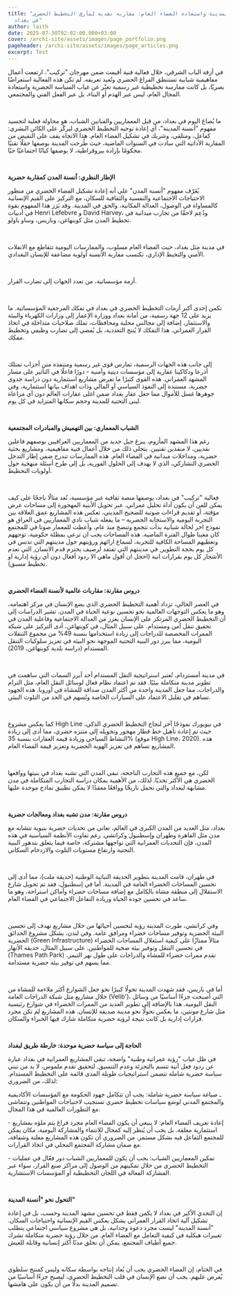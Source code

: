 ```yaml
---
title: "أنسنة المدينة واستعادة الفضاء العام: مقاربة نقدية لمأزق التخطيط الحضري
  في بغداد"
author: laith
date: 2025-07-30T02:02:00.000+03:00
cover: /archi-site/assets/images/page_portfolio.png
pageheader: /archi-site/assets/images/page_articles.png
excerpt: Test
---
```

في أزقة الباب الشرقي، خلال فعالية فنية أقيمت ضمن مهرجان
"تركيب"، ارتفعت أعمال مفاهيمية شبابية تستنطق الفراغ الحضري وتُعيد تعريفه.
لم تكن هذه الفعالية استعراضًا بصريًا، بل كانت ممارسة تخطيطية غير رسمية
تعبّر عن غياب السياسة الحضرية واستعادة المجال العام، ليس عبر الهدم أو
البناء، بل عبر الفعل الفني والمجتمعي.

<br>

ما يُصاغ اليوم في بغداد، من قبل المعماريين والفنانين
الشباب، هو محاولة فعلية لتجسيد مفهوم "أنسنة المدينة"، أي إعادة توجيه
التخطيط الحضري ليركّز على الكائن البشري: كفاعل، ومتلقي، وشريك في تشكيل
الفضاء العام. هذا الاتجاه يقف على النقيض من المقاربة الأداتية التي سادت
في السنوات الماضية، حيث طُرحت المدينة بوصفها حقلًا تقنيًا محكومًا بإرادة
بيروقراطية، لا بوصفها كيانًا اجتماعيًا حيًا.

<br>

**الإطار النظري: أنسنة المدن كمقاربة حضرية**

يُعَرّف مفهوم "أنسنة المدن" على أنه إعادة تشكيل الفضاء
الحضري من منظور الاحتياجات الاجتماعية والنفسية والثقافية للسكان، مع
التركيز على القيم الإنسانية كالمساواة في الوصول، العدالة المكانية، والحق
في المدينة. وقد بَرَز هذا المفهوم بقوة في أدبيات Henri Lefebvre
و David Harvey، ودُعِم لاحقًا من
تجارب ميدانية في تخطيط المدن مثل كوبنهاغن، وباريس، وساو باولو.

<br>

في مدينة مثل بغداد، حيث الفضاء العام مسلوب، والممارسات
اليومية تتقاطع مع الانفلات الأمني والتخبط الإداري، تكتسب مقاربة الأنسنة
أولوية مضاعفة للإنسان البغدادي.

<br>

أزمة مؤسساتية، من تعدد الجهات إلى تضارب القرار.

<br>

تكمن إحدى أكبر أزمات التخطيط الحضري في بغداد في تفكك
المرجعية المؤسساتية. ما يزيد على 12 جهة رسمية، من أمانة بغداد ووزارة
الإعمار إلى وزارات الكهرباء والبيئة والاستثمار، إضافة إلى مجالس محلية
ومحافظات، تملك صلاحيات متداخلة في اتخاذ القرار العمراني. هذا التفكك لا
يُنتج التعددية، بل يُفضي إلى تضارب وظيفي وتخطيط مفكك.

<br>

إلى جانب هذه الجهات الرسمية، تمارس قوى غير رسمية ومتنفذة
منن أحزاب تمتلك أذرعا ودكاكينا عقارية إلى مؤسسات دينية وأمنية - دورًا
فاعلًا في التأثير على مسار المشهد العمراني. هذه القوى كثيرًا ما تفرض
مشاريع استثمارية دون دراسة جدوى حضرية، مستندة إلى النفوذ السياسي أو
المالي وذات اهداف بيانها استثمارية، وفي جوهرها غسل للأموال مما جعل عقار
بغداد ضمن اغلى عقارات العالم دون أي مراعاة لبنى التحتية للمدينة وحجم
سكانها المتزايد في كل يوم.

<br>

**الشباب المعماري: بين التهميش والمبادرات
المجتمعية**

رغم هذا المشهد المأزوم، يبزغ جيل جديد من المعماريين
العراقيين بوصفهم فاعلين نقديين، لا منفذين تقنيين. يتجلى ذلك من خلال
أعمال فنية مفاهيمية، ومشاريع بحثية حضرية، ومداخلات ميدانية في الفضاء
العام. هذه الممارسات تندرج ضمن إطار التدخل الحضري التشاركي، الذي لا يهدف
إلى الحلول الفورية، بل إلى طرح أسئلة منهجية حول أولويات التخطيط.

<br>

فعالية "تركيب" في بغداد، بوصفها منصة ثقافية غير مؤسسية،
تُعد مثالًا ناجحًا على كيف يمكن للفن أن يكون أداة تحليل عمراني. عبر تحويل
الأبنية المهجورة إلى مساحات عرض مؤقتة، أو تقديم قراءات صوتية للضجيج
المديني، تعكس هذه المشاريع عمق العلاقة بين التجربة اليومية والاستجابة
الحضرية – ما يفعله شباب نادي المعماريين في العراق هو نموذج اخر لحالة
شبابية بدأت تتجمع وتنضج منذ عام، وأعطت للمعمار صوتا في للمجتمع كان مغيبا
طوال الفترة الماضية. هذه المساحات يجب ان ترعى بمظلة حكومية، توجههم
وتعطيهم المساحة الكافية للتجربة، لسماع ارائهم ورؤيتهم حول مدينتهم التي
تدنس في كل يوم بحجة التطوير, في مدينتهم التي تفتقد لرصيف يحترم قدم
الانسان, التي تعدم الأشجار كل يوم بقرارات انية
(اخجل ان أقول ماهي الا ردود أفعال دون أي رؤية إدارية او تخطيط
مسبق).

<br>

**دروس مقارنة: مقاربات عالمية لأنسنة الفضاء
الحضري**

في العصر الحالي، تزداد أهمية التخطيط الحضري الذي يضع
الإنسان في مركز اهتمامه، وهو ما يعكس التوجهات العالمية نحو تحسين نوعية
الحياة في المدن. تشير الدراسات إلى أن التخطيط الحضري المرتكز على الإنسان
يعزز من العدالة الاجتماعية وفاعلية المدن في تحقيق تنقل آمن ومستدام. على
سبيل المثال، في كوبنهاغن، أدى التركيز على شبكة الممرات المخصصة للدراجات
إلى زيادة استخدامها بنسبة 49% من مجموع التنقلات اليومية، مما يبرز دور
البنية التحتية الموجهة نحو البيئة في تعزيز سلوكيات التنقل المستدام
(دراسة بلدية كوبنهاغن، 2019).

<br>

في مدينة أمستردام، تُعتبر استراتيجية النقل المستدام أحد
أبرز السمات التي ساهمت في تطوير مدينة متكاملة بيئيًا. فقد تم اعتماد نظام
فعال لوسائل النقل العام، مثل الترام والدراجات، مما جعل المدينة واحدة من
أكثر المدن صداقة للمشاة في أوروبا. هذه الجهود تساهم في تقليل الاعتماد
على السيارات الخاصة وتُسهم في الحد من التلوث البيئي.

<br>

كما يعكس مشروع High Line في
نيويورك نموذجًا آخر لنجاح التخطيط الحضري الذكي، حيث تم إعادة تأهيل خط
قطار مهجور وتحويله إلى متنزه حضري، مما أدى إلى زيادة النشاط السياحي
وزيادة قيمة العقارات بنسبة 35% (موقع High
Line، 2020). هذه المشاريع تساهم
في تعزيز الهوية الحضرية وتعزيز قيمة الفضاء العام.

<br>

لكن، مع جميع هذه التجارب الناجحة، تبقى المدن التي تشبه
بغداد في بنيتها وواقعها الحضري هي الأكثر تحديًا. لذلك، من الأهمية بمكان
دراسة التجارب المتكاملة في مدن مشابهة لبغداد والتي تحمل تاريخًا وواقعًا
معقدًا لا يمكن تطبيق نماذج موحدة عليها.

<br>

**دروس مقارنة: مدن تشبه بغداد ومعالجات حضرية**

بغداد، مثل العديد من المدن الكبرى في العالم، تعاني من
تحديات حضرية بنيوية تتشابه مع مدن مثل القاهرة وطهران وإسطنبول وكراتشي.
رغم تفاوت الأنظمة السياسية في هذه المدن، فإن التحديات العمرانية التي
تواجهها مشتركة، خاصة فيما يتعلق بتدهور البنية التحتية وارتفاع مستويات
التلوث والازدحام السكاني.

<br>

في طهران، قامت المدينة بتطوير الحديقة النباتية الوطنية
(حديقة ملت)، مما أدى إلى تحسين المساحات الخضراء العامة في المدينة. أما
في إسطنبول، فقد تم تحويل شارع الاستقلال إلى منطقة مشاة بالكامل مع إضافة
مساحات خضراء وأماكن استراحة، وهو ما ساعد في تحسين جودة الحياة وزيادة
التفاعل الاجتماعي في الفضاء العام.

<br>

وفي كراتشي، طورت المدينة رؤية لتحسين أحيائها من خلال
مشاريع تهدف إلى تحسين البيئة الحضرية وتوفير مساحات خضراء ومرافق عامة.
وفي لندن، يشكل مشروع الحدائق الحضرية (Green Infrastructure)
مثالاً ممتازًا على كيفية استغلال المساحات الخضراء في تحسين
التنقل وتوفير بيئة صحية للمواطنين. على سبيل المثال، حديقة الأنهار
(Thames Path Park) تقدم ممرات خضراء للمشاة والدراجات على
طول نهر التيمز، مما يسهم في توفير بيئة حضرية مستدامة.

<br>

أما في باريس، فقد شهدت المدينة تحولًا كبيرًا نحو جعل
الشوارع أكثر ملاءمة للمشاة من خلال مشاريع مثل شبكة الدراجات
العامة (Velib')، التي أصبحت جزءًا أساسيًا من وسائل
النقل اليومية. هذا بالإضافة إلى تطوير العديد من الممرات الخضراء في شوارع
رئيسية مثل شارع مونتين، ما يعكس تحولًا نحو مدينة صديقة للإنسان. هذه
المشاريع لم تكن مجرد قرارات إدارية بل كانت نتيجة لرؤية حضرية متكاملة
شارك فيها الخبراء والسكان.

<br>

**الحاجة إلى سياسة حضرية موحدة: خارطة طريق
لبغداد**

في ظل غياب "رؤية عمرانية وطنية" واضحة، تبقى المشاريع
العمرانية في بغداد عبارة عن ردود فعل آنية تتسم بالتجزئة وعدم التنسيق.
لتحقيق تقدم ملموس، لا بد من تبني سياسة حضرية شاملة تتضمن استراتيجيات
طويلة المدى قائمة على التخطيط المستدام. لذلك، من الضروري:

ـ صياغة سياسة حضرية شاملة: يجب أن تتكامل جهود الحكومة مع
المؤسسات الأكاديمية والمجتمع المدني لوضع سياسات تخطيط حضري تستجيب
لاحتياجات المواطنين وتتماشى مع التطورات العالمية في هذا المجال.

\- إعادة تعريف الفضاء العام: لا ينبغي أن يكون الفضاء
العام مجرد فراغ يتم ملؤه بمشاريع استثمارية مغلقة. بل يجب أن يُنظر إليه
كمجال للانتماء والمشاركة اليومية، مكان يمكن للمجتمع التفاعل فيه بشكل
مستمر. من الضروري أن تكون هذه المشاريع معلنة وشفافة، مع ضمان مشاركة
المجتمع المحلي في اتخاذ القرارات.

\- تمكين المعماريين الشباب: يجب أن يكون للمعماريين
الشباب دور فعّال في عمليات التخطيط الحضري من خلال تمكينهم من الوصول إلى
مراكز صنع القرار، سواء عبر المشاركة الفعالة في اللجان التخطيطية أو
المؤسسات الاستشارية.

<br>

**التحول نحو "أنسنة المدينة"**

إن التحدي الأكبر في بغداد لا يكمن فقط في تحسين مشهد
المدينة وحسب، بل في إعادة تشكيل آلية اتخاذ القرار العمراني بشكل يعكس
القيم الإنسانية واحتياجات السكان. "أنسنة المدينة" ليست مجرد دعوة
وجدانية، بل هي مشروع سياسي اجتماعي يتطلب تغييرات هيكلية في كيفية التعامل
مع الفضاء العام. من خلال رؤية حضرية متكاملة تشرك جميع أطياف المجتمع،
يمكن أن نخلق مدنًا أكثر إنسانية وقابلة للعيش.

<br>

في الختام، إن الفضاء الحضري يجب أن يُعاد إنتاجه بواسطة
سكانه وليس كمنتج سلطوي يُفرض عليهم. يجب أن نضع الإنسان في قلب التخطيط
الحضري، ليصبح جزءًا أساسيًا من تصميم المدينة بدلًا من أن يكون على
هامشها.
